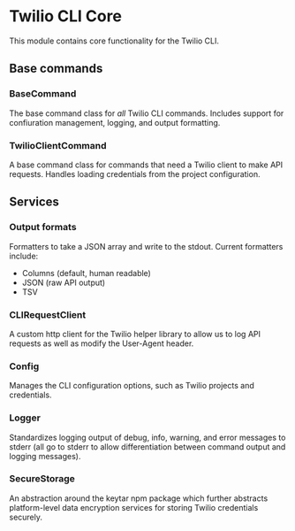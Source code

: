 # Twilio CLI Core

This module contains core functionality for the Twilio CLI.

## Base commands

### BaseCommand

The base command class for _all_ Twilio CLI commands. Includes support for confiuration management, logging, and output formatting.

### TwilioClientCommand

A base command class for commands that need a Twilio client to make API requests. Handles loading credentials from the project configuration.

## Services

### Output formats

Formatters to take a JSON array and write to the stdout. Current formatters include:

- Columns (default, human readable)
- JSON (raw API output)
- TSV

### CLIRequestClient

A custom http client for the Twilio helper library to allow us to log API requests as well as modify the User-Agent header.

### Config

Manages the CLI configuration options, such as Twilio projects and credentials.

### Logger

Standardizes logging output of debug, info, warning, and error messages to stderr (all go to stderr to allow differentiation between command output and logging messages).

### SecureStorage

An abstraction around the keytar npm package which further abstracts platform-level data encryption services for storing Twilio credentials securely.